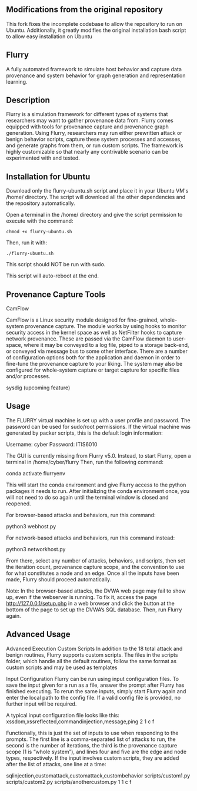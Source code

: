 ## Modifications from the original repository
This fork fixes the incomplete codebase to allow the repository to run on Ubuntu. Additionally, it greatly modifies the original installation bash script to allow easy installation on Ubuntu 

## Flurry
A fully automated framework to simulate host behavior and capture data provenance and system behavior for graph generation and representation learning.

## Description
Flurry is a simulation framework for different types of systems that researchers may want to gather provenance data from. Flurry comes equipped with tools for provenance capture and provenance graph generation. Using Flurry, researchers may run either prewritten attack or benign behavior scripts, capture these system processes and accesses, and generate graphs from them, or run custom scripts. The framework is highly customizable so that nearly any contrivable scenario can be experimented with and tested.


## Installation for Ubuntu
Download only the flurry-ubuntu.sh script and place it in your Ubuntu VM's /home/<user> directory. The script will download all the other dependencies and the repository automatically.

Open a terminal in the /home/<user> directory and give the script permission to execute with the command:

`chmod +x flurry-ubuntu.sh`

Then, run it with:

`./flurry-ubuntu.sh`

This script should NOT be run with sudo.

This script will auto-reboot at the end.

## Provenance Capture Tools

CamFlow

CamFlow is a Linux security module designed for fine-grained, whole-system provenance capture. The module works by using hooks to monitor security access in the kernel space as well as NetFilter hooks to capture network provenance. These are passed via the CamFlow daemon to user-space, where it may be conveyed to a log file, piped to a storage back-end, or conveyed via message bus to some other interface. There are a number of configuration options both for the application and daemon in order to fine-tune the provenance capture to your liking. The system may also be configured for whole-system capture or target capture for specific files and/or processes.

sysdig (upcoming feature)


## Usage
The FLURRY virtual machine is set up with a user profile and password. The password can be used for sudo/root permissions. If the virtual machine was generated by packer scripts, this is the default login information:

Username: cyber
Password: ITIS6010

The GUI is currently missing from Flurry v5.0. Instead, to start Flurry, open a terminal in /home/cyber/flurry Then, run the following command:

conda activate flurryenv


This will start the conda environment and give Flurry access to the python packages it needs to run. After initializing the conda environment once, you will not need to do so again until the terminal window is closed and reopened.

For browser-based attacks and behaviors, run this command:

python3 webhost.py


For network-based attacks and behaviors, run this command instead:

python3 networkhost.py


From there, select any number of attacks, behaviors, and scripts, then set the iteration count, provenance capture scope, and the convention to use for what constitutes a node and an edge. Once all the inputs have been made, Flurry should proceed automatically.

Note: In the browser-based attacks, the DVWA web page may fail to show up, even if the webserver is running. To fix it, access the page http://127.0.0.1/setup.php in a web browser and click the button at the bottom of the page to set up the DVWA’s SQL database. Then, run Flurry again.

## Advanced Usage
Advanced Execution
Custom Scripts
In addition to the 18 total attack and benign routines, Flurry supports custom scripts. The files in the scripts folder, which handle all the default routines, follow the same format as custom scripts and may be used as templates

Input Configuration
Flurry can be run using input configuration files. To save the input given for a run as a file, answer the prompt after Flurry has finished executing. To rerun the same inputs, simply start Flurry again and enter the local path to the config file. If a valid config file is provided, no further input will be required.

A typical input configuration file looks like this:
xssdom,xssreflected,commandinjection,message,ping
2
1
c
f


Functionally, this is just the set of inputs to use when responding to the prompts. The first line is a comma-separated list of attacks to run, the second is the number of iterations, the third is the provenance capture scope (1 is “whole system”), and lines four and five are the edge and node types, respectively. If the input involves custom scripts, they are added after the list of attacks, one line at a time:

sqlinjection,customattack,customattack,custombehavior
scripts/custom1.py
scripts/custom2.py
scripts/anothercustom.py
1
1
c
f


